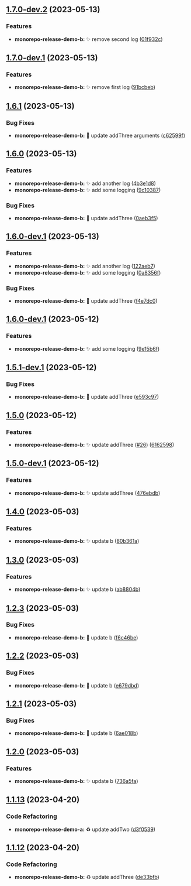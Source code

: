 ## [1.7.0-dev.2](https://github.com/jacobtipp/monorepo-release-demo/compare/monorepo-release-demo-b-v1.7.0-dev.1...monorepo-release-demo-b-v1.7.0-dev.2) (2023-05-13)


### Features

* **monorepo-release-demo-b:** ✨ remove second log ([01f932c](https://github.com/jacobtipp/monorepo-release-demo/commit/01f932c1016e1eaa22ab76b0e40c4e1e23a0e8d5))

## [1.7.0-dev.1](https://github.com/jacobtipp/monorepo-release-demo/compare/monorepo-release-demo-b-v1.6.0...monorepo-release-demo-b-v1.7.0-dev.1) (2023-05-13)


### Features

* **monorepo-release-demo-b:** ✨ remove first log ([91bcbeb](https://github.com/jacobtipp/monorepo-release-demo/commit/91bcbeb3d80218143930b167e4879765fe6d5eed))

## [1.6.1](https://github.com/jacobtipp/monorepo-release-demo/compare/monorepo-release-demo-b-v1.6.0...monorepo-release-demo-b-v1.6.1) (2023-05-13)


### Bug Fixes

* **monorepo-release-demo-b:** 🐛 update addThree arguments ([c62599f](https://github.com/jacobtipp/monorepo-release-demo/commit/c62599f6558170cd8019ccd63a66fd5a1bb94d6f))

## [1.6.0](https://github.com/jacobtipp/monorepo-release-demo/compare/monorepo-release-demo-b-v1.5.0...monorepo-release-demo-b-v1.6.0) (2023-05-13)


### Features

* **monorepo-release-demo-b:** ✨ add another log ([4b3e1d8](https://github.com/jacobtipp/monorepo-release-demo/commit/4b3e1d8ad802e6e8442e3e4d6ca0ee60c59c800a))
* **monorepo-release-demo-b:** ✨ add some logging ([9c10387](https://github.com/jacobtipp/monorepo-release-demo/commit/9c10387f298a1c8e5c7e9f4e32cbc3ce30591075))


### Bug Fixes

* **monorepo-release-demo-b:** 🐛 update addThree ([0aeb3f5](https://github.com/jacobtipp/monorepo-release-demo/commit/0aeb3f5dcbc90dca3a0434713f29351f53a6ce56))

## [1.6.0-dev.1](https://github.com/jacobtipp/monorepo-release-demo/compare/monorepo-release-demo-b-v1.5.0...monorepo-release-demo-b-v1.6.0-dev.1) (2023-05-13)


### Features

* **monorepo-release-demo-b:** ✨ add another log ([122aeb7](https://github.com/jacobtipp/monorepo-release-demo/commit/122aeb7708d4d590f904fd6ed264ade31857142c))
* **monorepo-release-demo-b:** ✨ add some logging ([0a8356f](https://github.com/jacobtipp/monorepo-release-demo/commit/0a8356fe8ffda40b1735a53aa7c2089aa0921a55))


### Bug Fixes

* **monorepo-release-demo-b:** 🐛 update addThree ([f4e7dc0](https://github.com/jacobtipp/monorepo-release-demo/commit/f4e7dc033bdac3489844f0788fe88155b3aabe23))

## [1.6.0-dev.1](https://github.com/jacobtipp/monorepo-release-demo/compare/monorepo-release-demo-b-v1.5.1-dev.1...monorepo-release-demo-b-v1.6.0-dev.1) (2023-05-12)


### Features

* **monorepo-release-demo-b:** ✨ add some logging ([9e15b6f](https://github.com/jacobtipp/monorepo-release-demo/commit/9e15b6f4ffbc62dd3b4ecc5e217ec27611bcbe97))

## [1.5.1-dev.1](https://github.com/jacobtipp/monorepo-release-demo/compare/monorepo-release-demo-b-v1.5.0...monorepo-release-demo-b-v1.5.1-dev.1) (2023-05-12)


### Bug Fixes

* **monorepo-release-demo-b:** 🐛 update addThree ([e593c97](https://github.com/jacobtipp/monorepo-release-demo/commit/e593c9721d0d56314f150e0c82544ef5c03f5a0c))

## [1.5.0](https://github.com/jacobtipp/monorepo-release-demo/compare/monorepo-release-demo-b-v1.4.0...monorepo-release-demo-b-v1.5.0) (2023-05-12)


### Features

* **monorepo-release-demo-b:** ✨ update addThree ([#26](https://github.com/jacobtipp/monorepo-release-demo/issues/26)) ([6162598](https://github.com/jacobtipp/monorepo-release-demo/commit/61625988cac61d2e13571d736e9789bfdf76d49d))

## [1.5.0-dev.1](https://github.com/jacobtipp/monorepo-release-demo/compare/monorepo-release-demo-b-v1.4.0...monorepo-release-demo-b-v1.5.0-dev.1) (2023-05-12)


### Features

* **monorepo-release-demo-b:** ✨ update addThree ([476ebdb](https://github.com/jacobtipp/monorepo-release-demo/commit/476ebdbd52a2513feaa3dbc1a1a4209ba8b67e48))

## [1.4.0](https://github.com/jacobtipp/monorepo-release-demo/compare/monorepo-release-demo-b-v1.3.0...monorepo-release-demo-b-v1.4.0) (2023-05-03)


### Features

* **monorepo-release-demo-b:** ✨ update b ([80b361a](https://github.com/jacobtipp/monorepo-release-demo/commit/80b361a8cb588fb336ff31b7cd0020290e9f6bcf))

## [1.3.0](https://github.com/jacobtipp/monorepo-release-demo/compare/monorepo-release-demo-b-v1.2.3...monorepo-release-demo-b-v1.3.0) (2023-05-03)


### Features

* **monorepo-release-demo-b:** ✨ update b ([ab8804b](https://github.com/jacobtipp/monorepo-release-demo/commit/ab8804ba4d06e2d06099e5092ebdeea7c7784766))

## [1.2.3](https://github.com/jacobtipp/monorepo-release-demo/compare/monorepo-release-demo-b-v1.2.2...monorepo-release-demo-b-v1.2.3) (2023-05-03)


### Bug Fixes

* **monorepo-release-demo-b:** 🐛 update b ([f6c46be](https://github.com/jacobtipp/monorepo-release-demo/commit/f6c46be0582a2501036ddc495ddf7be94dcd6d20))

## [1.2.2](https://github.com/jacobtipp/monorepo-release-demo/compare/monorepo-release-demo-b-v1.2.1...monorepo-release-demo-b-v1.2.2) (2023-05-03)


### Bug Fixes

* **monorepo-release-demo-b:** 🐛 update b ([e679dbd](https://github.com/jacobtipp/monorepo-release-demo/commit/e679dbd39dfe9166363f68db6504afb8da64e3b0))

## [1.2.1](https://github.com/jacobtipp/monorepo-release-demo/compare/monorepo-release-demo-b-v1.2.0...monorepo-release-demo-b-v1.2.1) (2023-05-03)


### Bug Fixes

* **monorepo-release-demo-b:** 🐛 update b ([6ae018b](https://github.com/jacobtipp/monorepo-release-demo/commit/6ae018be0d0aaf1c805a2c22e33ea84dceebd684))

## [1.2.0](https://github.com/jacobtipp/monorepo-release-demo/compare/monorepo-release-demo-b-v1.1.13...monorepo-release-demo-b-v1.2.0) (2023-05-03)


### Features

* **monorepo-release-demo-b:** ✨ update b ([736a5fa](https://github.com/jacobtipp/monorepo-release-demo/commit/736a5fad4a8dcf4cd52c654c9b5776274908cf66))

## [1.1.13](https://github.com/jacobtipp/monorepo-release-demo/compare/monorepo-release-demo-b-v1.1.12...monorepo-release-demo-b-v1.1.13) (2023-04-20)


### Code Refactoring

* **monorepo-release-demo-a:** ♻️ update addTwo ([d3f0539](https://github.com/jacobtipp/monorepo-release-demo/commit/d3f0539785ded45e4020567a133fdaca0710e056))

## [1.1.12](https://github.com/jacobtipp/monorepo-release-demo/compare/monorepo-release-demo-b-v1.1.11...monorepo-release-demo-b-v1.1.12) (2023-04-20)


### Code Refactoring

* **monorepo-release-demo-b:** ♻️ update addThree ([de33bfb](https://github.com/jacobtipp/monorepo-release-demo/commit/de33bfbb458ea549d85004abc7f4d58c01e1b48a))
